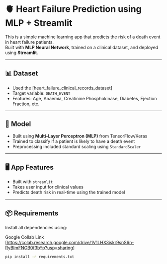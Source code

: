 # 🫀 Heart Failure Prediction using MLP + Streamlit

This is a simple machine learning app that predicts the risk of a death event in heart failure patients.  
Built with **MLP Neural Network**, trained on a clinical dataset, and deployed using **Streamlit**.

---

## 📊 Dataset

- Used the [heart_failure_clinical_records_dataset]
- Target variable: `DEATH_EVENT`  
- Features: Age, Anaemia, Creatinine Phosphokinase, Diabetes, Ejection Fraction, etc.

---

## 🧠 Model

- Built using **Multi-Layer Perceptron (MLP)** from TensorFlow/Keras
- Trained to classify if a patient is likely to have a death event
- Preprocessing included standard scaling using `StandardScaler`

---

## 🖥️ App Features

- Built with `streamlit`
- Takes user input for clinical values
- Predicts death risk in real-time using the trained model

---

## 📦 Requirements

Install all dependencies using:

Google Collab Link
[https://colab.research.google.com/drive/1V1LHX3iskr9snS6n-RyBImFNGB0f3bYp?usp=sharing]

```bash
pip install -r requirements.txt
